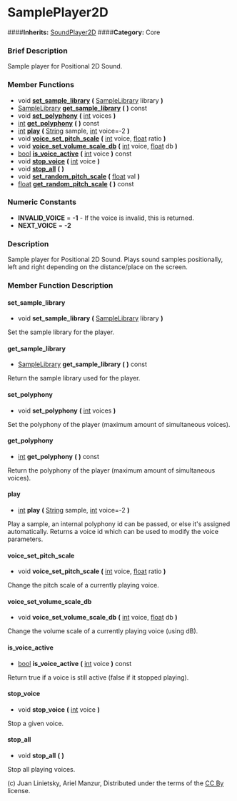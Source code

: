 #  SamplePlayer2D  
####**Inherits:** [SoundPlayer2D](class_soundplayer2d)
####**Category:** Core

###  Brief Description  
Sample player for Positional 2D Sound.

###  Member Functions 
  * void  **[set&#95;sample&#95;library](#set_sample_library)**  **(** [SampleLibrary](class_samplelibrary) library  **)**
  * [SampleLibrary](class_samplelibrary)  **[get&#95;sample&#95;library](#get_sample_library)**  **(** **)** const
  * void  **[set&#95;polyphony](#set_polyphony)**  **(** [int](class_int) voices  **)**
  * [int](class_int)  **[get&#95;polyphony](#get_polyphony)**  **(** **)** const
  * [int](class_int)  **[play](#play)**  **(** [String](class_string) sample, [int](class_int) voice=-2  **)**
  * void  **[voice&#95;set&#95;pitch&#95;scale](#voice_set_pitch_scale)**  **(** [int](class_int) voice, [float](class_float) ratio  **)**
  * void  **[voice&#95;set&#95;volume&#95;scale&#95;db](#voice_set_volume_scale_db)**  **(** [int](class_int) voice, [float](class_float) db  **)**
  * [bool](class_bool)  **[is&#95;voice&#95;active](#is_voice_active)**  **(** [int](class_int) voice  **)** const
  * void  **[stop&#95;voice](#stop_voice)**  **(** [int](class_int) voice  **)**
  * void  **[stop&#95;all](#stop_all)**  **(** **)**
  * void  **[set&#95;random&#95;pitch&#95;scale](#set_random_pitch_scale)**  **(** [float](class_float) val  **)**
  * [float](class_float)  **[get&#95;random&#95;pitch&#95;scale](#get_random_pitch_scale)**  **(** **)** const

###  Numeric Constants  
  * **INVALID_VOICE** = **-1** - If the voice is invalid, this is returned.
  * **NEXT_VOICE** = **-2**

###  Description  
Sample player for Positional 2D Sound. Plays sound samples positionally, left and right depending on the distance/place on the screen.

###  Member Function Description  

#### <a name="set_sample_library">set_sample_library</a>
  * void  **set&#95;sample&#95;library**  **(** [SampleLibrary](class_samplelibrary) library  **)**

Set the sample library for the player.

#### <a name="get_sample_library">get_sample_library</a>
  * [SampleLibrary](class_samplelibrary)  **get&#95;sample&#95;library**  **(** **)** const

Return the sample library used for the player.

#### <a name="set_polyphony">set_polyphony</a>
  * void  **set&#95;polyphony**  **(** [int](class_int) voices  **)**

Set the polyphony of the player (maximum amount of simultaneous voices).

#### <a name="get_polyphony">get_polyphony</a>
  * [int](class_int)  **get&#95;polyphony**  **(** **)** const

Return the polyphony of the player (maximum amount of simultaneous voices).

#### <a name="play">play</a>
  * [int](class_int)  **play**  **(** [String](class_string) sample, [int](class_int) voice=-2  **)**

Play a sample, an internal polyphony id can be passed, or else it's assigned automatically. Returns a voice id which can be used to modify the voice parameters.

#### <a name="voice_set_pitch_scale">voice_set_pitch_scale</a>
  * void  **voice&#95;set&#95;pitch&#95;scale**  **(** [int](class_int) voice, [float](class_float) ratio  **)**

Change the pitch scale of a currently playing voice.

#### <a name="voice_set_volume_scale_db">voice_set_volume_scale_db</a>
  * void  **voice&#95;set&#95;volume&#95;scale&#95;db**  **(** [int](class_int) voice, [float](class_float) db  **)**

Change the volume scale of a currently playing voice (using dB).

#### <a name="is_voice_active">is_voice_active</a>
  * [bool](class_bool)  **is&#95;voice&#95;active**  **(** [int](class_int) voice  **)** const

Return true if a voice is still active (false if it stopped playing).

#### <a name="stop_voice">stop_voice</a>
  * void  **stop&#95;voice**  **(** [int](class_int) voice  **)**

Stop a given voice.

#### <a name="stop_all">stop_all</a>
  * void  **stop&#95;all**  **(** **)**

Stop all playing voices.


(c) Juan Linietsky, Ariel Manzur, Distributed under the terms of the [CC By](https://creativecommons.org/licenses/by/3.0/legalcode) license.
